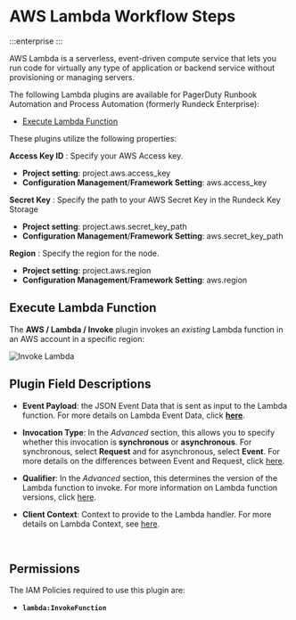 # AWS Lambda Workflow Steps

:::enterprise
:::

AWS Lambda is a serverless, event-driven compute service that lets you run code for virtually any type of application or backend service without provisioning or managing servers.

The following Lambda plugins are available for PagerDuty Runbook Automation and Process Automation (formerly Rundeck Enterprise):

* [Execute Lambda Function](#execute-lambda-function)

These plugins utilize the following properties:

**Access Key ID**
: Specify your AWS Access key.

- **Project setting**: project.aws.access_key
- **Configuration Management**/**Framework Setting**: aws.access_key

**Secret Key**
: Specify the path to your AWS Secret Key in the Rundeck Key Storage

- **Project setting**: project.aws.secret_key_path
- **Configuration Management**/**Framework Setting**: aws.secret_key_path

**Region**
: Specify the region for the node.

- **Project setting**: project.aws.region
- **Configuration Management**/**Framework Setting**: aws.region

## Execute Lambda Function

The **AWS / Lambda / Invoke** plugin invokes an _existing_ Lambda function in an AWS account in a specific region:

![Invoke Lambda](@assets/img/aws-invoke-lambda-workflow-step.png)<br>

## Plugin Field Descriptions

* **Event Payload**: the JSON Event Data that is sent as input to the Lambda function. For more details on Lambda Event Data, click [**here**](https://docs.aws.amazon.com/lambda/latest/dg/gettingstarted-concepts.html#gettingstarted-concepts-trigger).

* **Invocation Type**: In the _Advanced_ section, this allows you to specify whether this invocation is **synchronous** or **asynchronous**. For synchronous, select **Request** and for asynchronous, select **Event**.
For more details on the differences between Event and Request, click [here](https://docs.aws.amazon.com/lambda/latest/dg/API_Invoke.html).

* **Qualifier**: In the _Advanced_ section, this determines the version of the Lambda function to invoke. For more information on Lambda function versions, click [here](https://docs.aws.amazon.com/lambda/latest/dg/configuration-versions.html).

* **Client Context**: Context to provide to the Lambda handler. For more details on Lambda Context, see [here](https://docs.aws.amazon.com/lambda/latest/dg/python-context.html).
<br>

## Permissions
The IAM Policies required to use this plugin are:
* **`lambda:InvokeFunction`**